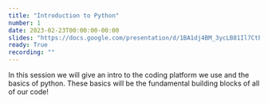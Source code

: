```yaml
---
title: "Introduction to Python"
number: 1
date: 2023-02-23T00:00:00-00:00
slides: "https://docs.google.com/presentation/d/1BA1dj4BM_3ycLB81Il7CtbHLD5kJKhlNg6y9Ollyxd4/edit?usp=sharing"
ready: True
recording: ""
---
```


In this session we will give an intro to the coding platform we use and the basics of python. These basics will be the fundamental building blocks of all of our code!
